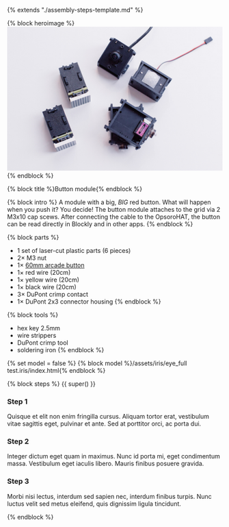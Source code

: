 {% extends "./assembly-steps-template.md" %}

{% block heroimage %}
![](/images/general/OPSORO_WEB-5.jpg)
{% endblock %}

{% block title %}Button module{% endblock %}

{% block intro %}
A module with a big, *BIG* red button. What will happen when you push it?
You decide! The button module attaches to the grid via 2 M3x10 cap scews. After
connecting the cable to the OpsoroHAT, the button can be read directly in
Blockly and in other apps.
{% endblock %}

{% block parts %}
* 1 set of laser-cut plastic parts (6 pieces)
* 2&times; M3 nut
* 1&times; [60mm arcade button](https://www.adafruit.com/product/1190)
* 1&times; red wire (20cm)
* 1&times; yellow wire (20cm)
* 1&times; black wire (20cm)
* 3&times; DuPont crimp contact
* 1&times; DuPont 2x3 connector housing
{% endblock %}

{% block tools %}
* hex key 2.5mm
* wire strippers
* DuPont crimp tool
* soldering iron
{% endblock %}

{% set model = false %}
{% block model %}/assets/iris/eye_full test.iris/index.html{% endblock %}

{% block steps %}
{{ super() }}

### Step 1
Quisque et elit non enim fringilla cursus. Aliquam tortor erat, vestibulum vitae sagittis eget, pulvinar et ante. Sed at porttitor orci, ac porta dui.

### Step 2
Integer dictum eget quam in maximus. Nunc id porta mi, eget condimentum massa. Vestibulum eget iaculis libero. Mauris finibus posuere gravida.

### Step 3
Morbi nisi lectus, interdum sed sapien nec, interdum finibus turpis. Nunc luctus velit sed metus eleifend, quis dignissim ligula tincidunt.

{% endblock %}
